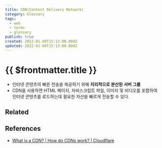 ```yaml
---
title: CDN(Content Delivery Network)
category: Glossary
tags:
  - web
  - terms
  - glossary
publish: true
created: 2022-01-08T15:13:00.000Z
updated: 2022-01-08T15:13:00.000Z
---
```


# {{ $frontmatter.title }}

- 인터넷 콘텐츠의 빠른 전송을 제공하기 위해 **지리적으로 분산된 서버 그룹**
- CDN을 사용하면 HTML 페이지, 자바스크립트 파일, 이미지 및 비디오를 포함하여 인터넷 콘텐츠를 로드하는데 필요한 자산을 빠르게 전송할 수 있다.

## Related

## References

- [What is a CDN? | How do CDNs work? | Cloudflare](https://www.cloudflare.com/learning/cdn/what-is-a-cdn/)

